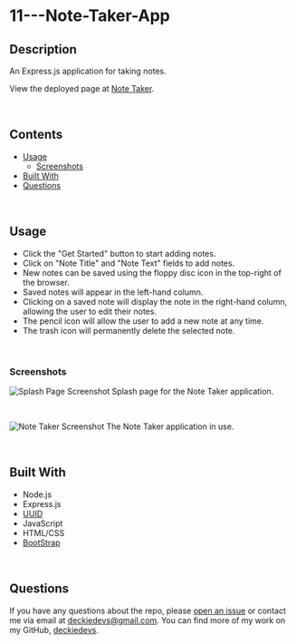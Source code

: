 # 11---Note-Taker-App

## Description
An Express.js application for taking notes.
            
View the deployed page at [Note Taker]().

<br />

## Contents
* [Usage](#Usage)
   * [Screenshots](#Screenshots)
* [Built With](#Built-With)
* [Questions](#Questions)

<br />

## Usage
* Click the "Get Started" button to start adding notes.
* Click on "Note Title" and "Note Text" fields to add notes.
* New notes can be saved using the floppy disc icon in the top-right of the browser.
* Saved notes will appear in the left-hand column.
* Clicking on a saved note will display the note in the right-hand column, allowing the user to edit their notes.
* The pencil icon will allow the user to add a new note at any time.
* The trash icon will permanently delete the selected note.

<br />
    
### Screenshots
![Splash Page Screenshot](./assets/images/screenshot1.png)
Splash page for the Note Taker application.

<br />

![Note Taker Screenshot](./assets/images/screenshot2.png)
The Note Taker application in use.

<br />

## Built With
* Node.js
* Express.js
* [UUID](https://www.npmjs.com/package/uuid)
* JavaScript
* HTML/CSS
* [BootStrap](https://getbootstrap.com/)

<br />

## Questions
If you have any questions about the repo, please [open an issue](https://github.com/AshCarr88/11---note-taker-app/issues) or contact me via email at deckiedevs@gmail.com. You can find more of my work on my GitHub, [deckiedevs](https://github.com/AshCarr88/).

<br />
    